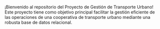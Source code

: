 ¡Bienvenido al repositorio del Proyecto de Gestión de Transporte Urbano! Este proyecto tiene como objetivo principal facilitar la gestión eficiente de las operaciones de una cooperativa de transporte urbano mediante una robusta base de datos relacional.
